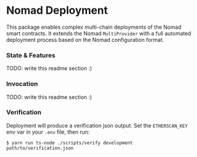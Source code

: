 # Nomad Deployment

This package enables complex multi-chain deployments of the Nomad smart
contracts. It extends the Nomad `MultiProvider` with a full automated deployment
process based on the Nomad configuration format.

### State & Features

TODO: write this readme section :)

### Invocation

TODO: write this readme section :)

### Verification

Deployment will produce a verification json output. Set the `ETHERSCAN_KEY` env
var in your `.env` file, then run:

```
$ yarn run ts-node ./scripts/verify development path/to/verification.json
```
